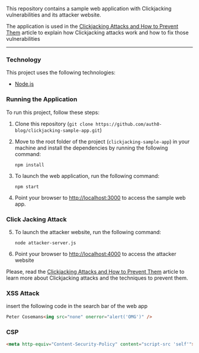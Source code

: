 This repository contains a sample web application with Clickjacking vulnerabilities and its attacker website.

The application is used in the [Clickjacking Attacks and How to Prevent Them](https://auth0.com/blog/preventing-clickjacking-attacks/) article to explain how Clickjacking attacks work and how to fix those vulnerabilities 

---
### Technology

This project uses the following technologies:

-  [Node.js](https://nodejs.org/)

### Running the Application

To run this project, follow these steps:

1. Clone this repository (`git clone https://github.com/auth0-blog/clickjacking-sample-app.git`)

2. Move to the root folder of the project (`clickjacking-sample-app`) in your machine and install the dependencies by running the following command:

   ```shell
   npm install
   ```

3. To launch the web application, run the following command:

   ```shell
   npm start
   ```

4. Point your browser to [http://localhost:3000](http://localhost:3000) to access the sample web app.

### Click Jacking Attack

5. To launch the attacker website, run the following command:

   ```shell
   node attacker-server.js
   ```

6. Point your browser to [http://localhost:4000](http://localhost:4000/) to access the attacker website

Please, read the [Clickjacking Attacks and How to Prevent Them](https://auth0.com/blog/preventing-clickjacking-attacks/) article to learn more about Clickjacking attacks and the techniques to prevent them.

### XSS Attack

insert the following code in the search bar of the web app

```html
Peter Cosemans<img src="none" onerror="alert('OMG')" />
```

### CSP

```html
<meta http-equiv="Content-Security-Policy" content="script-src 'self'">
```